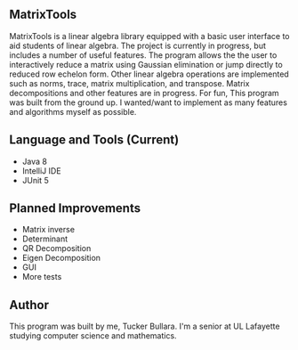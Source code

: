 ## MatrixTools
MatrixTools is a linear algebra library equipped with a basic user interface to aid students of linear algebra. The project is currently in progress, but includes a number of useful features. The program allows the the user to interactively reduce a matrix using Gaussian elimination or jump directly to reduced row echelon form. Other linear algebra operations are implemented such as norms, trace, matrix multiplication, and transpose. Matrix decompositions and other features are in progress. For fun, This program was built from the ground up. I wanted/want to implement as many features and algorithms myself as possible.

## Language and Tools (Current)
- Java 8
- IntelliJ IDE
- JUnit 5

## Planned Improvements
- Matrix inverse
- Determinant
- QR Decomposition
- Eigen Decomposition
- GUI
- More tests

## Author
This program was built by me, Tucker Bullara. I'm a senior at UL Lafayette studying computer science and mathematics.



